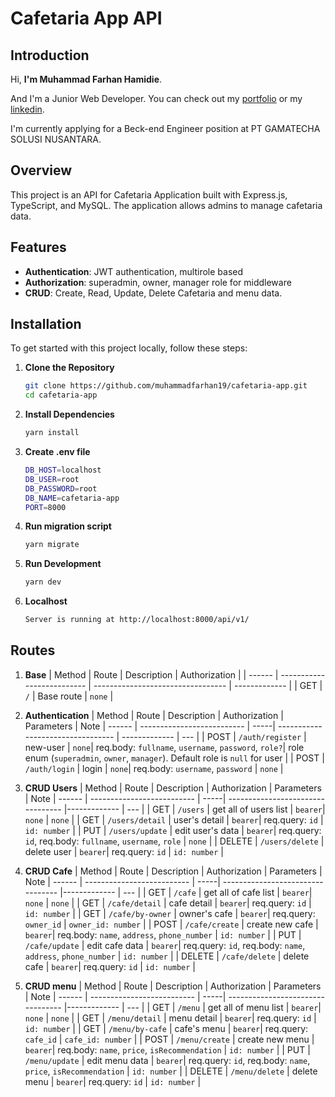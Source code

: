 # Cafetaria App API

## Introduction

Hi, **I'm Muhammad Farhan Hamidie**.

And I'm a Junior Web Developer. You can check out my [portfolio](https://muhfarhan.vercel.app) or my [linkedin](https://www.linkedin.com/in/muhammad-farhan-18bb1b235/).

I'm currently applying for a Beck-end Engineer position at PT GAMATECHA SOLUSI NUSANTARA.

## Overview

This project is an API for Cafetaria Application built with Express.js, TypeScript, and MySQL. 
The application allows admins to manage cafetaria data.

## Features

- **Authentication**: JWT authentication, multirole based
- **Authorization**: superadmin, owner, manager role for middleware
- **CRUD**: Create, Read, Update, Delete Cafetaria and menu data.

## Installation

To get started with this project locally, follow these steps:

1. **Clone the Repository**

   ```bash
   git clone https://github.com/muhammadfarhan19/cafetaria-app.git
   cd cafetaria-app
   ```

2. **Install Dependencies**

   ```bash
   yarn install
   ```

3. **Create .env file**

   ```bash
   DB_HOST=localhost
   DB_USER=root
   DB_PASSWORD=root
   DB_NAME=cafetaria-app
   PORT=8000
   ```

4. **Run migration script**

   ```bash
   yarn migrate
   ```

5. **Run Development**

   ```bash
   yarn dev
   ```

6. **Localhost**

   ```bash
   Server is running at http://localhost:8000/api/v1/
   ```

## Routes

1. **Base**
   | Method | Route | Description | Authorization |
   | ------ | -------------------------- | --------------------------------- | ------------- |
   | GET | `/` | Base route | `none` |

2. **Authentication**
   | Method | Route | Description | Authorization | Parameters | Note
   | ------ | -------------------------- | -----| --------------------------------- | ------------- | --- |
   | POST | `/auth/register` | new-user | `none`| req.body: `fullname`, `username`, `password`, `role?`| role enum (`superadmin`, `owner`, `manager`). Default role is `null` for user |
   | POST | `/auth/login` | login | `none`| req.body: `username`, `password` | `none` |

3. **CRUD Users**
   | Method | Route | Description | Authorization | Parameters | Note
   | ------ | -------------------------- | -----| --------------------------------- |------------- | --- |
   | GET | `/users` | get all of users list | `bearer`| `none` | `none` |
   | GET | `/users/detail` | user's detail | `bearer`| req.query: `id` | `id: number` |
   | PUT | `/users/update` | edit user's data | `bearer`| req.query: `id`, req.body: `fullname`, `username`, `role` | `none` |
   | DELETE | `/users/delete` | delete user | `bearer`| req.query: `id` | `id: number` |

4. **CRUD Cafe**
   | Method | Route | Description | Authorization | Parameters | Note
   | ------ | -------------------------- | -----| --------------------------------- |------------- | --- |
   | GET | `/cafe` | get all of cafe list | `bearer`| `none` | `none` |
   | GET | `/cafe/detail` | cafe detail | `bearer`| req.query: `id` | `id: number` |
   | GET | `/cafe/by-owner` | owner's cafe | `bearer`| req.query: `owner_id` | `owner_id: number` |
   | POST | `/cafe/create` | create new cafe | `bearer`| req.body: `name`, `address`, `phone_number` | `id: number` |
   | PUT | `/cafe/update` | edit cafe data | `bearer`| req.query: `id`, req.body: `name`, `address`, `phone_number` | `id: number` |
   | DELETE | `/cafe/delete` | delete cafe | `bearer`| req.query: `id` | `id: number` |

5. **CRUD menu**
   | Method | Route | Description | Authorization | Parameters | Note
   | ------ | -------------------------- | -----| --------------------------------- |------------- | --- |
   | GET | `/menu` | get all of menu list | `bearer`| `none` | `none` |
   | GET | `/menu/detail` | menu detail | `bearer`| req.query: `id` | `id: number` |
   | GET | `/menu/by-cafe` | cafe's menu | `bearer`| req.query: `cafe_id` | `cafe_id: number` |
   | POST | `/menu/create` | create new menu | `bearer`| req.body: `name`, `price`, `isRecommendation` | `id: number` |
   | PUT | `/menu/update` | edit menu data | `bearer`| req.query: `id`, req.body: `name`, `price`, `isRecommendation` | `id: number` |
   | DELETE | `/menu/delete` | delete menu | `bearer`| req.query: `id` | `id: number` |
